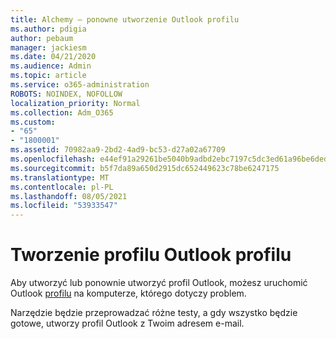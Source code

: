 ```yaml
---
title: Alchemy — ponowne utworzenie Outlook profilu
ms.author: pdigia
author: pebaum
manager: jackiesm
ms.date: 04/21/2020
ms.audience: Admin
ms.topic: article
ms.service: o365-administration
ROBOTS: NOINDEX, NOFOLLOW
localization_priority: Normal
ms.collection: Adm_O365
ms.custom:
- "65"
- "1800001"
ms.assetid: 70982aa9-2bd2-4ad9-bc53-d27a02a67709
ms.openlocfilehash: e44ef91a29261be5040b9adbd2ebc7197c5dc3ed61a96be6deda1723bb836580
ms.sourcegitcommit: b5f7da89a650d2915dc652449623c78be6247175
ms.translationtype: MT
ms.contentlocale: pl-PL
ms.lasthandoff: 08/05/2021
ms.locfileid: "53933547"
---
```

# <a name="create-an-outlook-profile"></a>Tworzenie profilu Outlook profilu

Aby utworzyć lub ponownie utworzyć profil Outlook, możesz uruchomić Outlook [profilu](https://aka.ms/SaRA-OutlookSetupProfile-Alchemy) na komputerze, którego dotyczy problem.

Narzędzie będzie przeprowadzać różne testy, a gdy wszystko będzie gotowe, utworzy profil Outlook z Twoim adresem e-mail.
